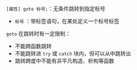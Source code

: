 `[属性] goto 标号;`：无条件跳转到指定标号
* `标号` ：带标签语句，在某处定义一个标号标签

`goto` 在跳转时有一定限制：
* 不能跨函数跳转
* 不能跳转进 `try` 或 `catch` 块内，但可以从中跳转出
* 跳转跨度中不能有非平凡构造、析构等函数
